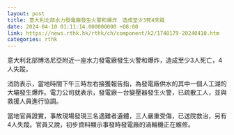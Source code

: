 ```yaml
---
layout: post
title: 意大利北部水力發電廠發生火警和爆炸　造成至少3死4失蹤
date: 2024-04-10 01:11:14.000000000 +08:00
link: https://news.rthk.hk/rthk/ch/component/k2/1748179-20240410.htm
categories: rthk
---
```


意大利北部博洛尼亞附近一座水力發電廠發生火警和爆炸，造成至少3人死亡，4人失蹤。

消防表示，當地時間下午三時左右接獲報告指，為發電廠供水的其中一個人工湖的大壩發生爆炸。電力公司就表示，發電廠一台變壓器發生火警，已疏散工人，並與救援人員進行協調。

當地官員證實，事故現場發現三名遇難者遺體，三人嚴重受傷，已送院救治，另有4人失蹤。官員又說，初步資料顯示事發時發電廠的渦輪機正在維修。
